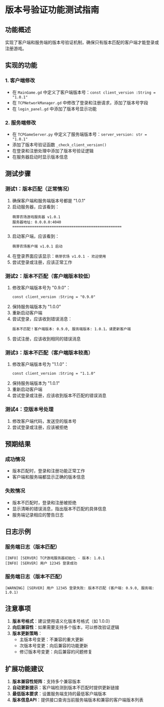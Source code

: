 # 版本号验证功能测试指南

## 功能概述
实现了客户端和服务端的版本号验证机制，确保只有版本匹配的客户端才能登录或注册游戏。

## 实现的功能

### 1. 客户端修改
- 在 `MainGame.gd` 中定义了客户端版本号：`const client_version :String = "1.0.1"`
- 在 `TCPNetworkManager.gd` 中修改了登录和注册请求，添加了版本号字段
- 在 `login_panel.gd` 中添加了版本号显示功能

### 2. 服务端修改
- 在 `TCPGameServer.py` 中定义了服务端版本号：`server_version: str = "1.0.1"`
- 添加了版本号验证函数 `_check_client_version()`
- 在登录和注册处理中添加了版本号验证逻辑
- 在服务器启动时显示版本信息

## 测试步骤

### 测试1：版本匹配（正常情况）
1. 确保客户端和服务端版本号都是 "1.0.1"
2. 启动服务器，应该看到：
   ```
   萌芽农场游戏服务器 v1.0.1
   服务器地址: 0.0.0.0:4040
   ==================================================
   ```
3. 启动客户端，应该看到：
   ```
   萌芽农场客户端 v1.0.1 启动
   ```
4. 在登录界面应该显示：`萌芽农场 v1.0.1 - 欢迎使用`
5. 尝试登录或注册，应该正常工作

### 测试2：版本不匹配（客户端版本较低）
1. 修改客户端版本号为 "0.9.0"：
   ```gdscript
   const client_version :String = "0.9.0"
   ```
2. 保持服务端版本为 "1.0.0"
3. 重新启动客户端
4. 尝试登录，应该收到错误消息：
   ```
   版本不匹配！客户端版本: 0.9.0, 服务端版本: 1.0.1，请更新客户端
   ```
5. 尝试注册，应该收到相同的错误消息

### 测试3：版本不匹配（客户端版本较高）
1. 修改客户端版本号为 "1.1.0"：
   ```gdscript
   const client_version :String = "1.1.0"
   ```
2. 保持服务端版本为 "1.0.1"
3. 重新启动客户端
4. 尝试登录或注册，应该收到版本不匹配的错误消息

### 测试4：空版本号处理
1. 修改客户端代码，发送空的版本号
2. 尝试登录或注册，应该被拒绝

## 预期结果

### 成功情况
- 版本匹配时，登录和注册功能正常工作
- 客户端和服务端都显示正确的版本信息

### 失败情况
- 版本不匹配时，登录和注册被拒绝
- 显示清晰的错误消息，指出版本不匹配的具体信息
- 服务端记录相应的警告日志

## 日志示例

### 服务端日志（版本匹配）
```
[INFO] [SERVER] TCP游戏服务器初始化 - 版本: 1.0.1
[INFO] [SERVER] 用户 12345 登录成功
```

### 服务端日志（版本不匹配）
```
[WARNING] [SERVER] 用户 12345 登录失败: 版本不匹配 (客户端: 0.9.0, 服务端: 1.0.1)
```

## 注意事项

1. **版本号格式**：建议使用语义化版本号格式（如 1.0.0）
2. **向后兼容性**：如果需要支持多个版本，可以修改验证逻辑
3. **版本更新策略**：
   - 主版本号变更：不兼容的重大更新
   - 次版本号变更：向后兼容的功能更新
   - 修订版本号变更：向后兼容的问题修复

## 扩展功能建议

1. **版本兼容性矩阵**：支持多个兼容版本
2. **自动更新提示**：客户端检测到版本不匹配时提供更新链接
3. **最低版本要求**：设置服务端支持的最低客户端版本
4. **版本信息API**：提供接口查询当前服务端版本和兼容的客户端版本列表 